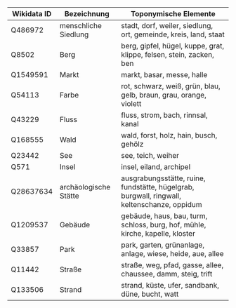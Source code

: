 | Wikidata ID | Bezeichnung            | Toponymische Elemente                                      |
|------------|-----------------------|------------------------------------------------------------|
| Q486972    | menschliche Siedlung   | stadt, dorf, weiler, siedlung, ort, gemeinde, kreis, land, staat |
| Q8502      | Berg                   | berg, gipfel, hügel, kuppe, grat, klippe, felsen, stein, zacken, ben |
| Q1549591   | Markt                  | markt, basar, messe, halle                                 |
| Q54113     | Farbe                  | rot, schwarz, weiß, grün, blau, gelb, braun, grau, orange, violett |
| Q43229     | Fluss                  | fluss, strom, bach, rinnsal, kanal                        |
| Q168555    | Wald                   | wald, forst, holz, hain, busch, gehölz                    |
| Q23442     | See                    | see, teich, weiher                                        |
| Q571       | Insel                  | insel, eiland, archipel                                   |
| Q28637634  | archäologische Stätte  | ausgrabungsstätte, ruine, fundstätte, hügelgrab, burgwall, ringwall, keltenschanze, oppidum |
| Q1209537   | Gebäude                | gebäude, haus, bau, turm, schloss, burg, hof, mühle, kirche, kapelle, kloster |
| Q33857     | Park                   | park, garten, grünanlage, anlage, wiese, heide, aue, allee |
| Q11442     | Straße                 | straße, weg, pfad, gasse, allee, chaussee, damm, steig, trift |
| Q133506    | Strand                 | strand, küste, ufer, sandbank, düne, bucht, watt          |
